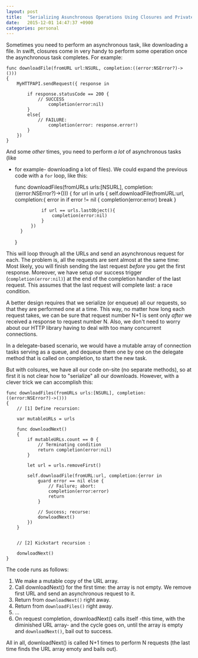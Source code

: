 ```yaml
---
layout: post
title:  "Serializing Asunchronous Operations Using Closures and Private Fucntions"
date:   2015-12-01 14:47:37 +0900
categories: personal 
---
```


Sometimes you need to perform an asynchronous task, like downloading a file. In 
swift, closures come in very handy to perform some operation once the asynchronous
task completes. For example:

    func downloadFile(fromURL url:NSURL, completion:((error:NSError?)->()))
    {
        MyHTTPAPI.sendRequest({ response in
        
            if response.statusCode == 200 {
				// SUCCESS
                	completion(error:nil)
            }
            else{
				// FAILURE:
                	completion(error: response.error!)
            }
        })
    }

And some _other_ times, you need to perform _a lot_ of asynchronous tasks (like 
- for example- downloading a lot of files). We could expand the previous code
with a `for` loop, like this:


    func downloadFiles(fromURLs urls:[NSURL], completion:((error:NSError?)->()))
    {
        for url in urls {
            self.downloadFile(fromURL:url, completion:{ error in 
				if error != nil {
					completion(error:error)
					break
				}

				if url == urls.lastObject(){
					completion(error:nil)
				}
            })
        }
    }

This will loop through all the URLs and send an asynchronous request for each. The problem is, all the requests are
sent almost at the same time: Most likely, you will finish sending the last request _before_ you get the first response.
Moreover, we have setup our success trigger (`completion(error:nil)`) at the end of the completion handler of the last request. This assumes that the last request will complete last: a race condition.

A better design requires that we serialize (or enqueue) all our requests, so that they are performed one at a time.
This way, no matter how long each request takes, we can be sure that request number N+1 is sent only _after_ we received
a response to request number N. Also, we don't need to worry about our HTTP library having to deal with too many 
concurrent connections.

In a delegate-based scenario, we would have a mutable array of connection tasks serving as a queue, and dequeue them
one by one on the delegate method that is called on completion, to start the new task.

But with colsures, we have all our code on-site (no separate methods), so at first it is not clear how to "serialize"
all our downloads. However, with a clever trick we can accomplish this:

	func downloadFiles(fromURLs urls:[NSURL], completion:((error:NSError?)->()))
    {
		// [1] Define recursion:

		var mutableURLs = urls

		func downloadNext() 
		{
			if mutableURLs.count == 0 {
				// Terminating condition
				return completion(error:nil)
			}

			let url = urls.removeFirst()

			self.downloadFile(fromURL:url, completion:{error in 
				guard error == nil else {
					// Failure; abort:
					completion(error:error)
					return
				}

				// Success; recurse:
				donwloadNext()
			})
		}


		// [2] Kickstart recursion :

		donwloadNext()
    }
  

The code runs as follows:

1. We make a mutable copy of the URL array.
2. Call downloadNext() for the first time: the array is not empty. We remove first URL and send an asynchronous request to it.
3. Return from `downloadNext()` right away.
4. Return from `downloadFiles()` right away.
5. ...
6. On request completion, downloadNext() calls itself -this time, with the diminished URL array- and the
cycle goes on, until the array is empty and `downloadNext()`, bail out to success.

All in all, downloadNext() is called N+1 times to perform N requests (the last time finds the URL array emoty and bails out).
